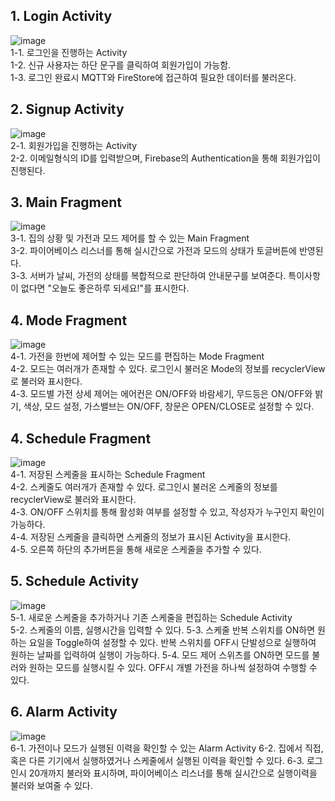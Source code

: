 ## 1. Login Activity  
![image](https://user-images.githubusercontent.com/29484377/135442256-e3615b87-343e-413c-8a8a-7db44d24ecf8.png)  
1-1. 로그인을 진행하는 Activity  
1-2. 신규 사용자는 하단 문구를 클릭하여 회원가입이 가능함.  
1-3. 로그인 완료시 MQTT와 FireStore에 접근하여 필요한 데이터를 불러온다.  

## 2. Signup Activity 
![image](https://user-images.githubusercontent.com/29484377/135443246-8fd01387-f34b-451d-ac51-78fd65b973ed.png)  
2-1. 회원가입을 진행하는 Activity  
2-2. 이메일형식의 ID를 입력받으며, Firebase의 Authentication을 통해 회원가입이 진행된다.  

## 3. Main Fragment
![image](https://user-images.githubusercontent.com/29484377/135443274-3be29902-7b32-4f53-8a4c-13af5e93516a.png)  
3-1. 집의 상황 및 가전과 모드 제어를 할 수 있는 Main Fragment  
3-2. 파이어베이스 리스너를 통해 실시간으로 가전과 모드의 상태가 토글버튼에 반영된다.  
3-3. 서버가 날씨, 가전의 상태를 복합적으로 판단하여 안내문구를 보여준다. 특이사항이 없다면 "오늘도 좋은하루 되세요!"를 표시한다.  

## 4. Mode Fragment
![image](https://user-images.githubusercontent.com/29484377/135443738-bff41d49-9d3f-4df8-8689-f5c29373edb4.png)   
4-1. 가전을 한번에 제어할 수 있는 모드를 편집하는 Mode Fragment  
4-2. 모드는 여러개가 존재할 수 있다. 로그인시 불러온 Mode의 정보를 recyclerView로 불러와 표시한다.  
4-3. 모드별 가전 상세 제어는 에어컨은 ON/OFF와 바람세기, 무드등은 ON/OFF와 밝기, 색상, 모드 설정, 가스밸브는 ON/OFF, 창문은 OPEN/CLOSE로 설정할 수 있다.  

## 4. Schedule Fragment
![image](https://user-images.githubusercontent.com/29484377/135444853-e62f89ea-1092-49cb-a8d2-7a7f99220e8e.png)   
4-1. 저장된 스케줄을 표시하는 Schedule Fragment  
4-2. 스케줄도 여러개가 존재할 수 있다. 로그인시 불러온 스케줄의 정보를 recyclerView로 불러와 표시한다.  
4-3. ON/OFF 스위치를 통해 활성화 여부를 설정할 수 있고, 작성자가 누구인지 확인이 가능하다.  
4-4. 저장된 스케줄을 클릭하면 스케줄의 정보가 표시된 Activity을 표시한다.  
4-5. 오른쪽 하단의 추가버튼을 통해 새로운 스케줄을 추가할 수 있다.

## 5. Schedule Activity
![image](https://user-images.githubusercontent.com/29484377/135445200-44cf6778-6a3a-4bbb-b190-1832a0532e8a.png)   
5-1. 새로운 스케줄을 추가하거나 기존 스케줄을 편집하는 Schedule Activity  
5-2. 스케줄의 이름, 실행시간을 입력할 수 있다.
5-3. 스케줄 반복 스위치를 ON하면 원하는 요일을 Toggle하여 설정할 수 있다. 반복 스위치를 OFF시 단발성으로 실행하여 원하는 날짜를 입력하여 실행이 가능하다.
5-4. 모드 제어 스위츠를 ON하면 모드를 불러와 원하는 모드를 실행시킬 수 있다. OFF시 개별 가전을 하나씩 설정하여 수행할 수 있다.

## 6. Alarm Activity
![image](https://user-images.githubusercontent.com/29484377/135446053-6aa21057-c370-467d-9c6f-5dbee966e877.png)     
6-1. 가전이나 모드가 실행된 이력을 확인할 수 있는 Alarm Activity
6-2. 집에서 직접, 혹은 다른 기기에서 실행하였거나 스케줄에서 실행된 이력을 확인할 수 있다.
6-3. 로그인시 20개까지 불러와 표시하며, 파이어베이스 리스너를 통해 실시간으로 실행이력을 불러와 보여줄 수 있다.





